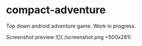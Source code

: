 # compact-adventure
Top down android adventure game. Work in progress.

Screenshot preview
![](./screenshot.png =500x281)
